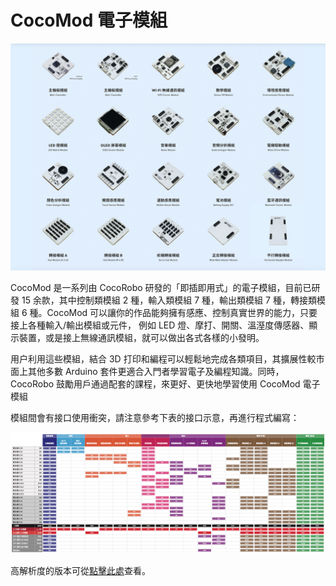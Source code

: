 # CocoMod 電子模組

![](../media/about-cocomod.png)

CocoMod 是一系列由 CocoRobo 研發的「即插即用式」的電子模組，目前已研發 15 余款，其中控制類模組 2 種，輸入類模組 7 種，輸出類模組 7 種，轉接類模組 6 種。CocoMod 可以讓你的作品能夠擁有感應、控制真實世界的能力，只要接上各種輸入/輸出模組或元件， 例如 LED 燈、摩打、開關、溫溼度傳感器、顯示裝置，或是接上無線通訊模組，就可以做出各式各樣的小發明。

用户利用這些模組，結合 3D 打印和編程可以輕鬆地完成各類項目，其擴展性較市面上其他多數 Arduino 套件更適合入門者學習電子及編程知識。同時，CocoRobo 鼓勵用戶通過配套的課程，來更好、更快地學習使用 CocoMod 電子模組

模組間會有接口使用衝突，請注意參考下表的接口示意，再進行程式編寫：

![](../media/cocorobo-modules-pinout-map_v2.jpg)

高解析度的版本可從[點擊此處](https://cocorobo.hk/downloads/pinout.html)查看。